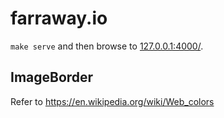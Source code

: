 # farraway.io

`make serve` and then browse to [127.0.0.1:4000/](http://127.0.0.1:4000).

## ImageBorder
Refer to https://en.wikipedia.org/wiki/Web_colors

